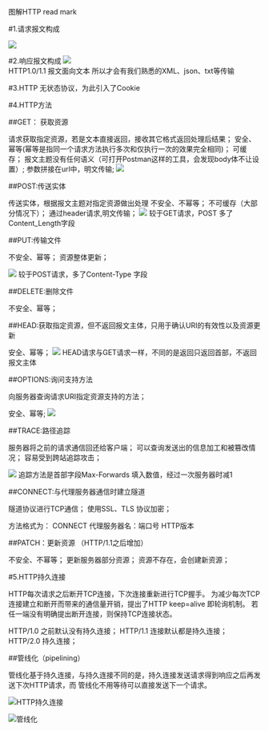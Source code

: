 图解HTTP read mark

#1.请求报文构成
   
![](https://github.com/onlyAngelia/Read-Mark/blob/master/HTTP/_image/请求报文.png)

#2.响应报文构成
![](https://github.com/onlyAngelia/Read-Mark/blob/master/HTTP/_image/响应报文.png)        
 HTTP1.0/1.1 报文面向文本  所以才会有我们熟悉的XML、json、txt等传输

#3.HTTP 无状态协议，为此引入了Cookie

#4.HTTP方法

##GET： 获取资源

请求获取指定资源，若是文本直接返回，接收其它格式返回处理后结果；
安全、幂等(幂等是指同一个请求方法执行多次和仅执行一次的效果完全相同)；
可缓存；
报文主题没有任何语义（可打开Postman这样的工具，会发现body体不让设置）;
参数拼接在url中，明文传输;
![](https://github.com/onlyAngelia/Read-Mark/blob/master/HTTP/_image/GET请求.png)

##POST:传送实体

传送实体，根据报文主题对指定资源做出处理
不安全、不幂等；
不可缓存（大部分情况下）；
通过header请求,明文传输；
![](https://github.com/onlyAngelia/Read-Mark/blob/master/HTTP/_image/POST请求.png)
较于GET请求，POST 多了Content_Length字段

##PUT:传输文件

不安全、幂等；
资源整体更新；

![](https://github.com/onlyAngelia/Read-Mark/blob/master/HTTP/_image/PUT请求.png)
较于POST请求，多了Content-Type 字段

##DELETE:删除文件

不安全、幂等；

##HEAD:获取指定资源，但不返回报文主体，只用于确认URI的有效性以及资源更新

安全、幂等；
![](https://github.com/onlyAngelia/Read-Mark/blob/master/HTTP/_image/HEAD请求.png)
HEAD请求与GET请求一样，不同的是返回只返回首部，不返回报文主体

##OPTIONS:询问支持方法

向服务器查询请求URI指定资源支持的方法；

安全、幂等;
![](https://github.com/onlyAngelia/Read-Mark/blob/master/HTTP/_image/OPTIONS.png)

##TRACE:路径追踪

服务器将之前的请求通信回还给客户端；
可以查询发送出的信息加工和被篡改情况；
容易受到跨站追踪攻击；

![](https://github.com/onlyAngelia/Read-Mark/blob/master/HTTP/_image/TRACE.png)
追踪方法是首部字段Max-Forwards 填入数值，经过一次服务器时减1

##CONNECT:与代理服务器通信时建立隧道

隧道协议进行TCP通信；
使用SSL、TLS 协议加密；

方法格式为：
CONNECT 代理服务器名：端口号  HTTP版本

##PATCH：更新资源 （HTTP/1.1之后增加）

不安全、不幂等；
更新服务器部分资源；
资源不存在，会创建新资源；

#5.HTTP持久连接

HTTP每次请求之后断开TCP连接，下次连接重新进行TCP握手。
为减少每次TCP连接建立和断开而带来的通信量开销，提出了HTTP keep=alive 即轮询机制。
若任一端没有明确提出断开连接，则保持TCP连接状态。


HTTP/1.0 之前默认没有持久连接；
HTTP/1.1           连接默认都是持久连接；
HTTP/2.0 持久连接；

##管线化（pipelining）

管线化基于持久连接，与持久连接不同的是，持久连接发送请求得到响应之后再发送下次HTTP请求，而
管线化不用等待可以直接发送下一个请求。


![HTTP持久连接](https://github.com/onlyAngelia/Read-Mark/blob/master/HTTP/_image/keep-alive.png)

![管线化](https://github.com/onlyAngelia/Read-Mark/blob/master/HTTP/_image/pipelining.png)


